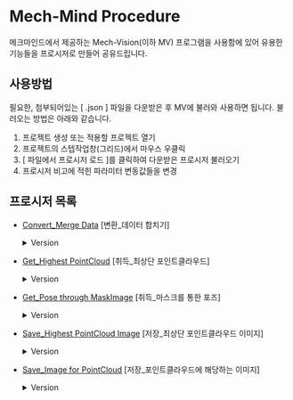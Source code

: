 # Mech-Mind Procedure

메크마인드에서 제공하는 Mech-Vision(이하 MV) 프로그램을 사용함에 있어 유용한 기능들을 프로시저로 만들어 공유드립니다.


## 사용방법

필요한, 첨부되어있는 [ .json ] 파일을 다운받은 후 MV에 불러와 사용하면 됩니다.
불러오는 방법은 아래와 같습니다.
1. 프로젝트 생성 또는 적용할 프로젝트 열기
2. 프로젝트의 스텝작업창(그리드)에서 마우스 우클릭
3. [ 파일에서 프로시저 로드 ]를 클릭하여 다운받은 프로시저 불러오기
4. 프로시저 비고에 적힌 파라미터 변동값들을 변경


## 프로시저 목록  

<!-- Convert_Merge Data[변환_데이터 합치기] -->
 - [Convert_Merge Data](https://github.com/KimJihun-1315/Mech-Mind_Precedure/tree/main/Procedure/Convert_Merge%20Data)
 [변환_데이터 합치기]
    <details>
    <summary>Version</summary>
    
    **1.0.0**       
     프로시저 생성[압축된 데이터풀고 합치기 3개, 마스크이미지합치기 1개, 포인트클라우드합치기 1개]
     
    **1.0.1**       
    프로시저명 변경 (Convert_merge CompressedData, MaskImage, PointCloud -> Convert_Merge Data), (변환_압축데이터, 마스크이미지, 포인트클라우드 합치기 -> 변환_데이터 합치기기)

    </details>



<!-- Get_Highest PointCloud[취득_최상단 포인트클라우드] -->
 - [Get_Highest PointCloud](https://github.com/KimJihun-1315/Mech-Mind_Precedure/tree/main/Procedure/Get_Highest%20PointCloud)
 [취득_최상단 포인트클라우드]
    <details>
    <summary>Version</summary>
    
    **1.0.0**       
     프로시저 생성
     
    **1.1.0**       
    최상단의 떨어져있는 포인트클라우드 군집이 인식 되지 않는 현상 제거
     
    **1.1.1**       
    프로시저명 변경 (Get_HighestPart PointCloud -> Get_Highest PointCloud), (취득_최상단 포인트클라우드 이미지 -> 취득_최상단 포인트클라우드)

    </details>




<!-- Get_Pose through MaskImage[취득_마스크를 통한 포즈] -->
 - [Get_Pose through MaskImage](https://github.com/KimJihun-1315/Mech-Mind_Precedure/tree/main/Procedure/Get_Pose%20through%20MaskImage)
 [취득_마스크를 통한 포즈]
    <details>
    <summary>Version</summary>
    
    **1.0.0**       
     프로시저 생성[원시포인트클라우드와 마스크를 통하여 특정위치의 포즈획득득]

    </details>



<!-- Save_HighestPart(PointCloud) Image[저장_최상단 포인트클라우드 이미지] -->
 - [Save_Highest PointCloud Image](https://github.com/KimJihun-1315/Mech-Mind_Precedure/tree/main/Procedure/Save_Highest%20PointCloud%20Image)
 [저장_최상단 포인트클라우드 이미지]
    <details>
    <summary>Version</summary>

    **1.0.0**       
    프로시저 생성

    **1.1.0**       
    Get_HighestPart PointCloud 1.1.0 패치내용 반영
    프로시저명 변경 (Save_HighestPart Image -> Save_Highest PointCloud Image)

    **1.2.0**       
    Save_Image for PointCloud 1.1.0 패치내용 반영

    </details>


<!-- Save_Image for PointCloud[저장_포인트클라우드에 해당하는 이미지] -->
 - [Save_Image for PointCloud](https://github.com/KimJihun-1315/Mech-Mind_Precedure/tree/main/Procedure/Save_Image%20for%20PointCloud)
[저장_포인트클라우드에 해당하는 이미지]
    <details>
    <summary>Version</summary>
    
    **1.0.0**       
    프로시저 생성

    **1.1.0**
    포인트클라우드 누락으로 생기는 모서리부분의 이미지누락 현상 수정

    </details>


